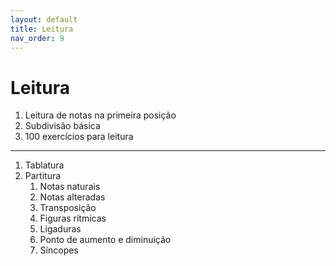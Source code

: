```yaml
---
layout: default
title: Leitura
nav_order: 9
---
```


# Leitura

1. Leitura de notas na primeira posição
1. Subdivisão básica
1. 100 exercícios para leitura

---

1. Tablatura
1. Partitura
    1. Notas naturais
    1. Notas alteradas
    1. Transposição
    1. Figuras rítmicas
    1. Ligaduras
    1. Ponto de aumento e diminuição
    1. Síncopes
